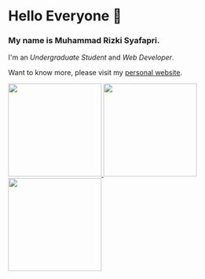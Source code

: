 # Hello Everyone 👋

### My name is **Muhammad Rizki Syafapri**.
I'm an *Undergraduate Student* and *Web Developer*.

Want to know more, please visit my [personal website](https://mrsyafapri.github.io/).

<p align="left">
<a href="https://github.com/mrsyafapri">
  <img height="190em" src="https://github-readme-streak-stats.herokuapp.com/?user=mrsyafapri&theme=tokyonight">
  <img height="190em" src="https://github-readme-stats-eight-theta.vercel.app/api?username=mrsyafapri&show_icons=true&theme=algolia&include_all_commits=true&count_private=true"/>
  <img height="190em" src="https://github-readme-stats-eight-theta.vercel.app/api/top-langs/?username=mrsyafapri&layout=compact&langs_count=8&theme=algolia"/>
</a>
</p>
